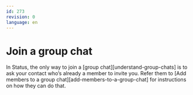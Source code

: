 ```yaml
---
id: 273
revision: 0
language: en
---
```


# Join a group chat

In Status, the only way to join a [group chat][understand-group-chats] is to ask your contact who’s already a member to invite you. Refer them to [Add members to a group chat][add-members-to-a-group-chat] for instructions on how they can do that.
